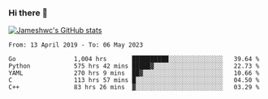 ### Hi there 👋

[![Jameshwc's GitHub stats](https://github-readme-stats.vercel.app/api?username=jameshwc)](https://github.com/anuraghazra/github-readme-stats)

<!--START_SECTION:waka-->

```text
From: 13 April 2019 - To: 06 May 2023

Go                1,004 hrs       ██████████░░░░░░░░░░░░░░░   39.64 %
Python            575 hrs 42 mins █████▓░░░░░░░░░░░░░░░░░░░   22.73 %
YAML              270 hrs 9 mins  ██▓░░░░░░░░░░░░░░░░░░░░░░   10.66 %
C                 113 hrs 57 mins █░░░░░░░░░░░░░░░░░░░░░░░░   04.50 %
C++               83 hrs 26 mins  ▓░░░░░░░░░░░░░░░░░░░░░░░░   03.29 %
```

<!--END_SECTION:waka-->